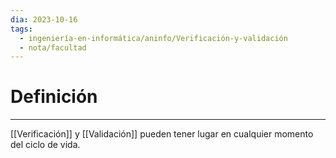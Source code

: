 ```yaml
---
dia: 2023-10-16
tags:
  - ingeniería-en-informática/aninfo/Verificación-y-validación
  - nota/facultad
---
```

# Definición
---
[[Verificación]] y [[Validación]] pueden tener lugar en cualquier momento del ciclo de vida.